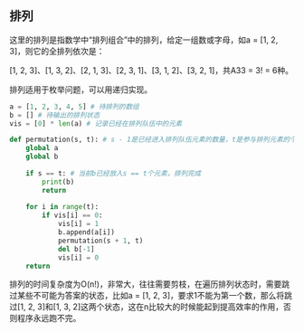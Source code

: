 ## 排列

这里的排列是指数学中“排列组合”中的排列，给定一组数或字母，如a = [1, 2, 3]，则它的全排列依次是：

[1, 2, 3]、[1, 3, 2]、[2, 1, 3]、[2, 3, 1]、[3, 1, 2]、[3, 2, 1]，共A33 = 3! = 6种。

排列适用于枚举问题，可以用递归实现。

```python
a = [1, 2, 3, 4, 5] # 待排列的数组
b = [] # 待输出的排列状态
vis = [0] * len(a) # 记录已经在排列队伍中的元素

def permutation(s, t): # s - 1是已经进入排列队伍元素的数量，t是参与排列元素的个数（a的前t个）
    global a
    global b
    
    if s == t: # 当前b已经放入s == t个元素，排列完成
        print(b)
        return
    
    for i in range(t):
        if vis[i] == 0:
            vis[i] = 1
            b.append(a[i])
            permutation(s + 1, t)
            del b[-1]
           	vis[i] = 0
   	return
```

排列的时间复杂度为O(n!)，非常大，往往需要剪枝，在遍历排列状态时，需要跳过某些不可能为答案的状态，比如a = [1, 2, 3]，要求1不能为第一个数，那么将跳过[1, 2, 3]和[1, 3, 2]这两个状态，这在n比较大的时候能起到提高效率的作用，否则程序永远跑不完。